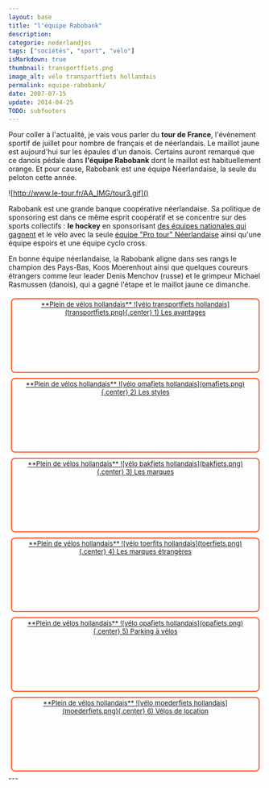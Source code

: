 ```yaml
---
layout: base
title: "l'équipe Rabobank"
description: 
categorie: nederlandjes
tags: ["sociétés", "sport", "vélo"]
isMarkdown: true
thumbnail: transportfiets.png
image_alt: vélo transportfiets hollandais
permalink: equipe-rabobank/
date: 2007-07-15
update: 2014-04-25
TODO: subfooters
---
```




Pour coller à l'actualité, je vais vous parler du **tour de France**, l'évènement sportif de juillet pour nombre de français et de néerlandais. Le maillot jaune est aujourd'hui sur les épaules d'un danois. Certains auront remarqué que ce danois pédale dans **l'équipe Rabobank** dont le maillot est habituellement orange. Et pour cause, Rabobank est une équipe Néerlandaise, la seule du peloton cette année.

![http://www.le-tour.fr/AA_IMG/tour3.gif]()<!-- TODO: Add image alt -->

Rabobank est une grande banque coopérative néerlandaise. Sa politique de sponsoring est dans ce même esprit coopératif et se concentre sur des sports collectifs : **le hockey** en sponsorisant [des équipes nationales qui gagnent](/oranje-wereldkampioen) et le vélo avec la seule [équipe "Pro tour" Néerlandaise](http://www.rabobank.nl/particulieren/sponsoring/wielrennen/proteam/default) ainsi qu'une équipe espoirs et une équipe cyclo cross.

En bonne équipe néerlandaise, la Rabobank aligne dans ses rangs le champion des Pays-Bas, Koos Moerenhout ainsi que quelques coureurs étrangers comme leur leader 
Denis Menchov (russe) et le grimpeur Michael Rasmussen (danois), qui a gagné l'étape et le maillot jaune ce dimanche.



<!-- HTML -->
<div style="border:2px solid #FF5521; border-radius:8px; text-align:center; font-size:small; padding:2px 8px; float:left; margin:5px; height:140px;">
<a href="/plein-de-velos-hollandais" title="tout savoir sur la bicyclette aux Pays-Bas">
<!-- / HTML -->
**Plein de vélos hollandais**  
![vélo transportfiets hollandais](transportfiets.png){.center}  
1) Les avantages  
<!-- HTML -->
</a></div>
<!-- / HTML -->

<!-- HTML -->
<div style="border:2px solid #FF5521; border-radius:8px; text-align:center; font-size:small; padding:2px 8px; float:left; margin:5px; height:140px;">
<a href="/plein-de-velos" title="tout savoir sur la bicyclette aux Pays-Bas">
<!-- / HTML -->
**Plein de vélos hollandais**  
![vélo omafiets hollandais](omafiets.png){.center}  
2) Les styles
<!-- HTML -->
</a></div>
<!-- / HTML -->


<!-- HTML -->
<div style="border:2px solid #FF5521; border-radius:8px; text-align:center; font-size:small; padding:2px 8px; float:left; margin:5px; height:140px;">
<a href="/plein-de-velos-hollandais-3" title="tout savoir sur la bicyclette aux Pays-Bas">
<!-- / HTML -->
**Plein de vélos hollandais**  
![vélo bakfiets hollandais](bakfiets.png){.center}  
3) Les marques
<!-- HTML -->
</a></div>
<!-- / HTML -->

<!-- HTML -->
<div style="border:2px solid #FF5521; border-radius:8px; text-align:center; font-size:small; padding:2px 8px; float:left; margin:5px; height:140px;">
<a href="/plein-de-velos-pas-hollandais-4" title="tout savoir sur la bicyclette aux Pays-Bas">
<!-- / HTML -->
**Plein de vélos hollandais**  
![vélo toerfits hollandais](toerfiets.png){.center}  
4) Les marques étrangères
<!-- HTML -->
</a></div>
<!-- / HTML -->

<!-- HTML -->
<div style="border:2px solid #FF5521; border-radius:8px; text-align:center; font-size:small; padding:2px 8px; float:left; margin:5px; height:140px;">
<a href="/une-heure-sans-velo" title="tout savoir sur la bicyclette aux Pays-Bas">
<!-- / HTML -->
**Plein de vélos hollandais**  
![vélo opafiets hollandais](opafiets.png){.center}  
5) Parking à vélos
<!-- HTML -->
</a></div>
<!-- / HTML -->

<!-- HTML -->
<div style="border:2px solid #FF5521; border-radius:8px; text-align:center; font-size:small; padding:2px 8px; float:left; margin:5px; height:140px;">
<a href="/les-velos-de-location" title="tout savoir sur la bicyclette aux Pays-Bas">
<!-- / HTML -->
**Plein de vélos hollandais**  
![vélo moederfiets  hollandais](moederfiets.png){.center}  
6) Vélos de location
<!-- HTML -->
</a></div>
<!-- / HTML -->

<!-- HTML -->
<div style="clear:both;"></div>
<!-- / HTML -->
---